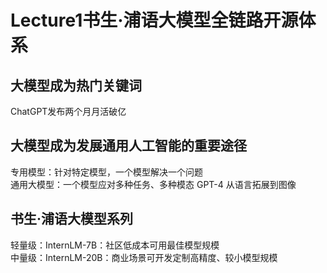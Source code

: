 # Lecture1书生·浦语大模型全链路开源体系
## 大模型成为热门关键词
ChatGPT发布两个月月活破亿
## 大模型成为发展通用人工智能的重要途径
专用模型：针对特定模型，一个模型解决一个问题  
通用大模型：一个模型应对多种任务、多种模态 GPT-4 从语言拓展到图像
## 书生·浦语大模型系列
轻量级：InternLM-7B：社区低成本可用最佳模型规模  
中量级：InternLM-20B：商业场景可开发定制高精度、较小模型规模
